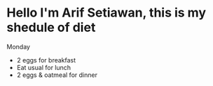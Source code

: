 # Hello I'm Arif Setiawan, this is my shedule of diet

Monday

- 2 eggs for breakfast
- Eat usual for lunch
- 2 eggs & oatmeal for dinner